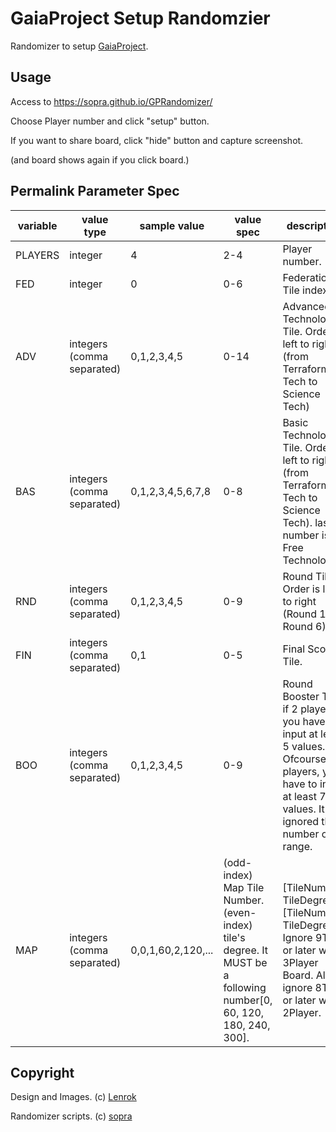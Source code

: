 # GaiaProject Setup Randomzier

Randomizer to setup [GaiaProject](https://boardgamegeek.com/boardgame/220308/gaia-project).

## Usage

Access to https://sopra.github.io/GPRandomizer/

Choose Player number and click "setup" button.

If you want to share board, click "hide" button and capture screenshot.

(and board shows again if you click board.)

## Permalink Parameter Spec

variable | value type | sample value | value spec | description
---|---|---|---|---
PLAYERS | integer | 4 | 2-4 | Player number.
FED | integer | 0 | 0-6 | Federation Tile index.
ADV | integers (comma separated) | 0,1,2,3,4,5 | 0-14 | Advanced Technology Tile.  Order is left to right.(from Terraforming Tech to Science Tech)
BAS | integers (comma separated) | 0,1,2,3,4,5,6,7,8 | 0-8 | Basic Technology Tile.  Order is left to right (from Terraforming Tech to Science Tech).  last 3 number is Free Technology.
RND | integers (comma separated) | 0,1,2,3,4,5 | 0-9 | Round Tile.  Order is left to right (Round 1 to Round 6).
FIN | integers (comma separated) | 0,1 | 0-5 | Final Score Tile.
BOO | integers (comma separated) | 0,1,2,3,4,5 | 0-9 | Round Booster Tile. if 2 players, you have to input at least 5 values. Ofcourse if 4 players, you have to input at least 7 values. It is ignored the number over range.
MAP | integers (comma separated) | 0,0,1,60,2,120,...| (odd-index) Map Tile Number.<br>(even-index) tile's degree. It MUST be a following number\[0, 60, 120, 180, 240, 300\]. | \[TileNumber, TileDegree],\[TileNumber, TileDegree\]...<br>Ignore 9Tile or later when 3Player Board. Also ignore 8Tile or later when 2Player.

## Copyright

Design and Images.
(c) [Lenrok](https://boardgamegeek.com/filepage/157134/gaia-project-setup-randomizer-gprandomizer)

Randomizer scripts.
(c) [sopra](https://github.com/sopra/)
